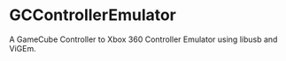 # GCControllerEmulator
A GameCube Controller to Xbox 360 Controller Emulator using libusb and ViGEm.
